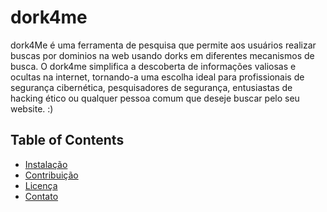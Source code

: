 # dork4me
dork4Me é uma ferramenta de pesquisa que permite aos usuários realizar buscas por dominios na web usando dorks em diferentes mecanismos de busca. O dork4me simplifica a descoberta de informações valiosas e ocultas na internet, tornando-a uma escolha ideal para profissionais de segurança cibernética, pesquisadores de segurança, entusiastas de hacking ético ou qualquer pessoa comum que deseje buscar pelo seu website.
:)

## Table of Contents

- [Instalação](#instalação)
- [Contribuição](#contribuição)
- [Licença](#licença)
- [Contato](#contato)


